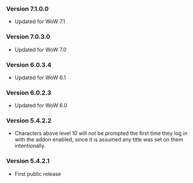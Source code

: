 ### Version 7.1.0.0

* Updated for WoW 7.1

### Version 7.0.3.0

* Updated for WoW 7.0

### Version 6.0.3.4

* Updated for WoW 6.1

### Version 6.0.2.3

* Updated for WoW 6.0

### Version 5.4.2.2

* Characters above level 10 will not be prompted the first time they log in with the addon enabled, since it is assumed any title was set on them intentionally.

### Version 5.4.2.1

* First public release
